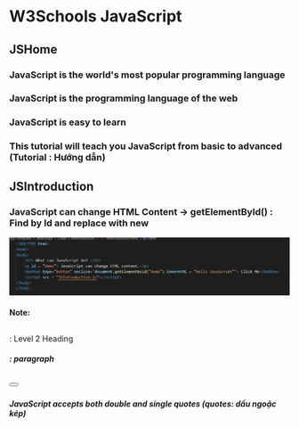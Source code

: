 # W3Schools JavaScript
## JSHome
### JavaScript is the world's most popular programming language
### JavaScript is the programming language of the web
### JavaScript is easy to learn
### This tutorial will teach you JavaScript from basic to advanced (Tutorial : Hướng dẫn)
## JSIntroduction
### JavaScript can change HTML Content -> getElementById() : Find by Id and replace with new
![alt text](image.png)
#### Note: 
##### <h2> </h2> : Level 2 Heading
##### <p> </p> : paragraph
##### <button> </button> 
##### JavaScript accepts both double and single quotes (quotes: dấu ngoặc kép)
